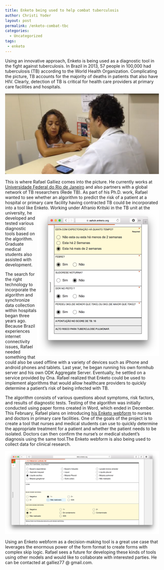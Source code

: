 ```yaml
---
title: Enketo being used to help combat tuberculosis
author: Christi Yoder
layout: post
permalink: /enketo-combat-tbc
categories:
  - Uncategorized
tags:
 - enketo
---
```


Using an innovative approach, Enketo is being used as a diagnostic tool in the fight against tuberculosis. In Brazil in 2013, 57 people in 100,000 had tuberculosis (TB) according to the World Health Organization. Complicating the picture, TB accounts for the majority of deaths in patients that also have HIV. Clearly, detection of TB is critical for health care providers at primary care facilities and hospitals. 

[![Rafael](../files/2015/01/rafael.png "Rafael using Enketo form as diagnostic tool for tuberculosis")](https://k6iut.enketo.org/webform)

This is where Rafael Galliez comes into the picture. He currently works at [Universidade Federal do Rio de Janeiro](http://www.ufrj.br/) and also partners with a global network of TB researchers (Rede TB). As part of his Ph.D. work, Rafael wanted to see whether an algorithm to predict the risk of a patient at a hospital or primary care facility having contracted TB could be incorporated into a tool like Enketo. <a href="https://aahzk.enketo.org/webform" style="float:right; max-width: 400px; margin-top:0;"><img src="../files/2015/01/tbc-score-screenshot.png" title="Screenshot of Form used as a tool to calculate a tuberculosis risk score" alt="TBC form"/></a> Working under Afranio Kritski in the TB unit at the university, he developed and tested various diagnostic tools based on the algorithm. Graduate medical students also assisted with development. 



The search for the right technology to incorporate the algorithm and synchronize data collection within hospitals began three years ago. Because Brazil experiences internet connectivity issues, Rafael needed something that could also be used offline with a variety of devices such as iPhone and android phones and tablets. Last year, he began running his own formhub server and his own ODK Aggregate Server. Eventually, he settled on a service provided by Ona. Rafael realized that Enketo could be used to implement algorithms that would allow healthcare providers to quickly determine a patient’s risk of being infected with TB.

The algorithm consists of various questions about symptoms, risk factors, and results of diagnostic tests. Testing of the algorithm was initially conducted using paper forms created in Word, which ended in December. This February, Rafael plans on introducing [his Enketo webform](https://k6iut.enketo.org/webform) to nurses and doctors in primary care facilities. One of the goals of the project is to create a tool that nurses and medical students can use to quickly determine the appropriate treatment for a patient and whether the patient needs to be isolated. Doctors can then confirm the nurse’s or medical student’s diagnosis using the same tool.The Enketo webform is also being used to collect data for clinical research. 

<a href="https://k6iut.enketo.org/webform" style="max-width: 500px;"><img src="../files/2015/01/tbc-record-screenshot.png" title="Screenshot of Form used in tuberculosis research" alt="TBC form"/></a>

Using an Enketo webform as a decision-making tool is a great use case that leverages the enormous power of the form format to create forms with complex skip logic. Rafael sees a future for developing these kinds of tools using other models and would like to collaborate with interested parties. He can be contacted at galliez77 @ gmail.com. 

